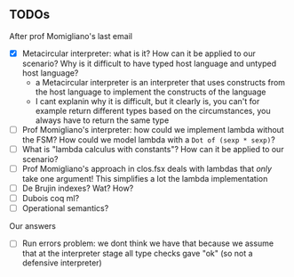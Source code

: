 ## TODOs

After prof Momigliano's last email
 
 - [x] Metacircular interpreter: what is it? How can it be applied to our scenario? Why is it difficult to have typed host language and untyped host language?
   * a Metacircular interpreter is an interpreter that uses constructs from the host language to implement the constructs of the language
   * I cant explanin why it is difficult, but it clearly is, you can't for example return different types based on the circumstances, you always have to return the same type
 - [ ] Prof Momigliano's interpreter: how could we implement lambda without the FSM? How could we model lambda with a `Dot of (sexp * sexp)`? 
 - [ ] What is "lambda calculus with constants"? How can it be applied to our scenario?
 - [ ] Prof Momigliano's approach in clos.fsx deals with lambdas that *only* take one argument! This simplifies a lot the lambda implementation
 - [ ] De Brujin indexes? Wat? How?
 - [ ] Dubois coq ml? 
 - [ ] Operational semantics?

Our answers
 - [ ] Run errors problem: we dont think we have that because we assume that at the interpreter stage all type checks gave "ok" (so not a defensive interpreter)
